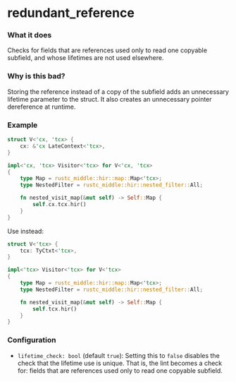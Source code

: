 # redundant_reference

### What it does
Checks for fields that are references used only to read one copyable
subfield, and whose lifetimes are not used elsewhere.

### Why is this bad?
Storing the reference instead of a copy of the subfield adds an
unnecessary lifetime parameter to the struct. It also creates an unnecessary pointer
dereference at runtime.

### Example
```rust
struct V<'cx, 'tcx> {
    cx: &'cx LateContext<'tcx>,
}

impl<'cx, 'tcx> Visitor<'tcx> for V<'cx, 'tcx>
{
    type Map = rustc_middle::hir::map::Map<'tcx>;
    type NestedFilter = rustc_middle::hir::nested_filter::All;

    fn nested_visit_map(&mut self) -> Self::Map {
        self.cx.tcx.hir()
    }
}
```
Use instead:
```rust
struct V<'tcx> {
    tcx: TyCtxt<'tcx>,
}

impl<'tcx> Visitor<'tcx> for V<'tcx>
{
    type Map = rustc_middle::hir::map::Map<'tcx>;
    type NestedFilter = rustc_middle::hir::nested_filter::All;

    fn nested_visit_map(&mut self) -> Self::Map {
        self.tcx.hir()
    }
}
```

### Configuration
- `lifetime_check: bool` (default `true`): Setting this to `false` disables the check that
  the lifetime use is unique. That is, the lint becomes a check for: fields that are
  references used only to read one copyable subfield.
